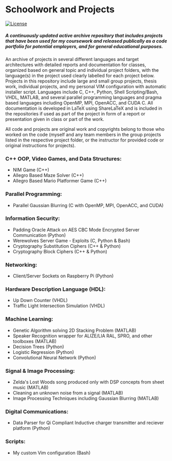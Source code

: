 # Schoolwork and Projects
[![License](https://img.shields.io/badge/License-Apache%202.0-blue.svg)](https://github.com/estradjm/Class-Work/blob/master/LICENSE.md)
##### A continuously updated active archive repository that includes projects that have been used for my coursework and released publically as a code portfolio for potential employers, and for general educational purposes. 

An archive of projects in several different languages and target architectures with detailed reports and documentation for classes, organized based on general topic and individual project folders, with the language(s) in the project used clearly labelled for each project below. Projects in this repository include large and small group projects, thesis work, individual projects, and my personal VIM configuration with automatic installer script. Languages include C, C++, Python, Shell Scripting/Bash, VHDL, MATLAB, and several parallel programming languages and pragma based languages including OpenMP, MPI, OpenACC, and CUDA C. All documentation is developed in LaTeX using ShareLaTeX and is included in the repositories if used as part of the project in form of a report or presentation given in class or part of the work.  

All code and projects are original work and copyrights belong to those who worked on the code (myself and any team members in the group projects listed in the respective project folder, or the instructor for provided code or original instructions for projects).

### C++ OOP, Video Games, and Data Structures:
- NIM Game (C++)
- Allegro Based Maze Solver (C++)
- Allegro Based Mario Platformer Game (C++)

### Parallel Programming:
- Parallel Gaussian Blurring (C with OpenMP, MPI, OpenACC, and CUDA)

### Information Security:
- Padding Oracle Attack on AES CBC Mode Encrypted Server Communication (Python)
- Werewolves Server Game - Exploits (C, Python & Bash)
- Cryptography Substitution Ciphers (C++ & Python)
- Cryptography Block Ciphers (C++ & Python)
 
### Networking:
- Client/Server Sockets on Raspberry Pi (Python)

### Hardware Description Language (HDL):
- Up Down Counter (VHDL)
- Traffic Light Intersection Simulation (VHDL)

### Machine Learning:
- Genetic Algorithm solving 2D Stacking Problem (MATLAB)
- Speaker Recognition wrapper for ALIZE/LIA RAL, SPRO, and other toolboxes (MATLAB)
- Decision Trees (Python)
- Logistic Regression (Python)
- Convolutional Neural Network (Python)

### Signal & Image Processing: 
- Zelda's Lost Woods song produced only with DSP concepts from sheet music (MATLAB)
- Cleaning an unknown noise from a signal (MATLAB)
- Image Processing Techniques including Gaussian Blurring (MATLAB)

### Digital Communications: 
- Data Parser for Qi Compliant Inductive charger transmitter and reciever platform (Python)

### Scripts: 
- My custom Vim configuration (Bash)


